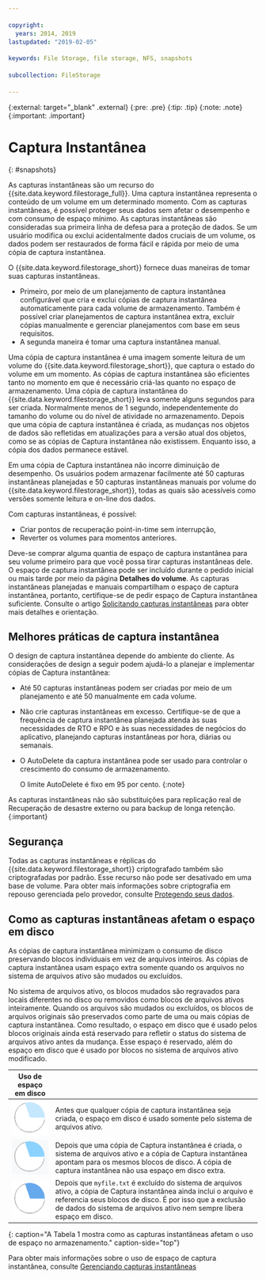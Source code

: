 ```yaml
---

copyright:
  years: 2014, 2019
lastupdated: "2019-02-05"

keywords: File Storage, file storage, NFS, snapshots

subcollection: FileStorage

---
```

{:external: target="_blank" .external}
{:pre: .pre}
{:tip: .tip}
{:note: .note}
{:important: .important}

# Captura Instantânea
{: #snapshots}

As capturas instantâneas são um recurso do {{site.data.keyword.filestorage_full}}. Uma captura instantânea representa o conteúdo de um volume em um determinado momento. Com as capturas instantâneas, é possível proteger seus dados sem afetar o desempenho e com consumo de espaço mínimo. As capturas instantâneas são consideradas sua primeira linha de defesa para a proteção de dados. Se um usuário modifica ou exclui acidentalmente dados cruciais de um volume, os dados podem ser restaurados de forma fácil e rápida por meio de uma cópia de captura instantânea.

O {{site.data.keyword.filestorage_short}} fornece duas maneiras de tomar suas capturas instantâneas.

* Primeiro, por meio de um planejamento de captura instantânea configurável que cria e exclui cópias de captura instantânea automaticamente para cada volume de armazenamento. Também é possível criar planejamentos de captura instantânea extra, excluir cópias manualmente e gerenciar planejamentos com base em seus requisitos.
* A segunda maneira é tomar uma captura instantânea manual.

Uma cópia de captura instantânea é uma imagem somente leitura de um volume do {{site.data.keyword.filestorage_short}}, que captura o estado do volume em um momento. As cópias de captura instantânea são eficientes tanto no momento em que é necessário criá-las quanto no espaço de armazenamento. Uma cópia de captura instantânea do {{site.data.keyword.filestorage_short}} leva somente alguns segundos para ser criada. Normalmente menos de 1 segundo, independentemente do tamanho do volume ou do nível de atividade no armazenamento. Depois que uma cópia de captura instantânea é criada, as mudanças nos objetos de dados são refletidas em atualizações para a versão atual dos objetos, como se as cópias de Captura instantânea não existissem. Enquanto isso, a cópia dos dados permanece estável.

Em uma cópia de Captura instantânea não incorre diminuição de desempenho. Os usuários podem armazenar facilmente até 50 capturas instantâneas planejadas e 50 capturas instantâneas manuais por volume do {{site.data.keyword.filestorage_short}}, todas as quais são acessíveis como versões somente leitura e on-line dos dados.

Com capturas instantâneas, é possível:

- Criar pontos de recuperação point-in-time sem interrupção,
- Reverter os volumes para momentos anteriores.

Deve-se comprar alguma quantia de espaço de captura instantânea para seu volume primeiro para que você possa tirar capturas instantâneas dele. O espaço de captura instantânea pode ser incluído durante o pedido inicial ou mais tarde por meio da página **Detalhes do volume**. As capturas instantâneas planejadas e manuais compartilham o espaço de captura instantânea, portanto, certifique-se de pedir espaço de Captura instantânea suficiente. Consulte o artigo [Solicitando capturas instantâneas](/docs/infrastructure/FileStorage?topic=FileStorage-ordering-snapshots) para
obter mais detalhes e orientação.

## Melhores práticas de captura instantânea

O design de captura instantânea depende do ambiente do cliente. As considerações de design a seguir podem ajudá-lo a planejar e implementar cópias de Captura instantânea:
- Até 50 capturas instantâneas podem ser criadas por meio de um planejamento e até 50 manualmente em cada volume.
- Não crie capturas instantâneas em excesso. Certifique-se de que a frequência de captura instantânea planejada atenda às suas necessidades de RTO e RPO e às suas necessidades de negócios do aplicativo, planejando capturas instantâneas por hora, diárias ou semanais.
- O AutoDelete da captura instantânea pode ser usado para controlar o crescimento do consumo de armazenamento.

  O limite AutoDelete é fixo em 95 por cento.
  {:note}

As capturas instantâneas não são substituições para replicação real de Recuperação de desastre externo ou para backup de longa retenção.
{:important}

## Segurança

Todas as capturas instantâneas e réplicas do {{site.data.keyword.filestorage_short}} criptografado também são criptografadas por padrão. Esse recurso não pode ser desativado em uma base de volume. Para obter mais informações sobre criptografia em repouso gerenciada pelo provedor, consulte [Protegendo seus dados](/docs/infrastructure/FileStorage?topic=FileStorage-encryption).

## Como as capturas instantâneas afetam o espaço em disco

As cópias de captura instantânea minimizam o consumo de disco preservando blocos individuais em vez de arquivos inteiros. As cópias de captura instantânea usam espaço extra somente quando os arquivos no sistema de arquivos ativo são mudados ou excluídos.

No sistema de arquivos ativo, os blocos mudados são regravados para locais diferentes no disco ou removidos como blocos de arquivos ativos inteiramente. Quando os arquivos são mudados ou excluídos, os blocos de arquivos originais são preservados como parte de uma ou mais cópias de captura instantânea. Como resultado, o espaço em disco que é usado pelos blocos originais ainda está reservado para refletir o status do sistema de arquivos ativo antes da mudança. Esse espaço é reservado, além do espaço em disco que é usado por blocos no sistema de arquivos ativo modificado.

| Uso de espaço em disco |   |
|-----|-----|
| ![O espaço que é usado antes da obtenção da cópia de captura instantânea](/images/bfcircle1.png "Antes da cópia de captura instantânea") | Antes que qualquer cópia de captura instantânea seja criada, o espaço em disco é usado somente pelo sistema de arquivos ativo. |
| ![O espaço que é usado quando uma cópia de captura instantânea é obtida](/images/bfcircle3.png "Depois da cópia de captura instantânea") | Depois que uma cópia de Captura instantânea é criada, o sistema de arquivos ativo e a cópia de Captura instantânea apontam para os mesmos blocos de disco. A cópia de captura instantânea não usa espaço em disco extra.  |
| ![O espaço que é usado quando algo muda depois que uma cópia de captura instantânea é obtida](/images/bfcircle2.png "Mudanças depois da cópia de captura instantânea") | Depois que `myfile.txt` é excluído do sistema de arquivos ativo, a cópia de Captura instantânea ainda inclui o arquivo e referencia seus blocos de disco. É por isso que a exclusão de dados do sistema de arquivos ativo nem sempre libera espaço em disco. |
{: caption="A Tabela 1 mostra como as capturas instantâneas afetam o uso de espaço no armazenamento." caption-side="top"}


Para obter mais informações sobre o uso de espaço de captura instantânea, consulte [Gerenciando capturas instantâneas](/docs/infrastructure/FileStorage?topic=FileStorage-managingSnapshots)
